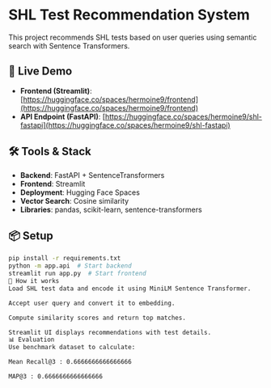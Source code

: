 # SHL Test Recommendation System

This project recommends SHL tests based on user queries using semantic search with Sentence Transformers.

## 🔗 Live Demo
- **Frontend (Streamlit)**: [https://huggingface.co/spaces/hermoine9/frontend](https://huggingface.co/spaces/hermoine9/frontend)
- **API Endpoint (FastAPI)**: [https://huggingface.co/spaces/hermoine9/shl-fastapi](https://huggingface.co/spaces/hermoine9/shl-fastapi)

## 🛠️ Tools & Stack
- **Backend**: FastAPI + SentenceTransformers
- **Frontend**: Streamlit
- **Deployment**: Hugging Face Spaces
- **Vector Search**: Cosine similarity
- **Libraries**: pandas, scikit-learn, sentence-transformers

## 📦 Setup
```bash
pip install -r requirements.txt
python -m app.api  # Start backend
streamlit run app.py  # Start frontend
🧠 How it works
Load SHL test data and encode it using MiniLM Sentence Transformer.

Accept user query and convert it to embedding.

Compute similarity scores and return top matches.

Streamlit UI displays recommendations with test details.
📊 Evaluation
Use benchmark dataset to calculate:

Mean Recall@3 : 0.6666666666666666

MAP@3 : 0.6666666666666666

